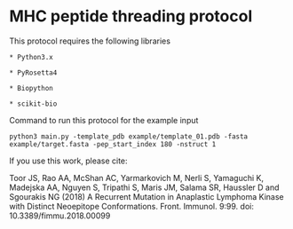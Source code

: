 # MHC peptide threading protocol

This protocol requires the following libraries

    * Python3.x

    * PyRosetta4

    * Biopython

    * scikit-bio

Command to run this protocol for the example input
```
python3 main.py -template_pdb example/template_01.pdb -fasta example/target.fasta -pep_start_index 180 -nstruct 1
```

If you use this work, please cite:

Toor JS, Rao AA, McShan AC, Yarmarkovich M, Nerli S, Yamaguchi K, Madejska AA, Nguyen S, Tripathi S, Maris JM, Salama SR, Haussler D and Sgourakis NG (2018) A Recurrent Mutation in Anaplastic Lymphoma Kinase with Distinct Neoepitope Conformations. Front. Immunol. 9:99. doi: 10.3389/fimmu.2018.00099
